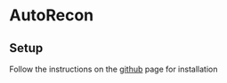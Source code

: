 # AutoRecon

## Setup
Follow the instructions on the [github](https://github.com/Tib3rius/AutoRecon) page for installation


